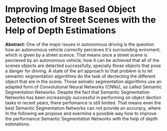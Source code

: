 #  Improving Image Based Object Detection of Street Scenes with the Help of Depth Estimations
**Abstract:** One of the major issues in autonomous driving is the question how an autonomous vehicle correctly percieves it's surrounding eviroment, which is given by a street scence. That means once a street scene is percieved  by an autonomous vehicle, how it can be achieved that all of the scenes objects are detected successfully, specially those objects that pose a danger for driving. A state of the art approach to that problem is to let semantic segmentation algorithms do the task of dectecting the different object that are in the scene. Those sematic segmentation algorithms use an adapted form of Convolutional Neural Networks (CNNs), so called Semantic Segmentation Networks. Despite the fact that Semantic Segmentation Networks has been increasingly successful in performing on object dection tasks in recent years, there perfomance is still limited. That means even the best Semantic Segmentation Networks can not provide an accuracy, where 
In the following we propose and exermine a possible way how to improve the performance Semantic Segmentation Networks with the help of depth estimations.
